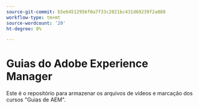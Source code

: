 ```yaml
---
source-git-commit: b5e64512956f0a7f33c2021bc431d69239f2a088
workflow-type: tm+mt
source-wordcount: '20'
ht-degree: 0%

---
```

# Guias do Adobe Experience Manager

Este é o repositório para armazenar os arquivos de vídeos e marcação dos cursos &quot;Guias de AEM&quot;.

